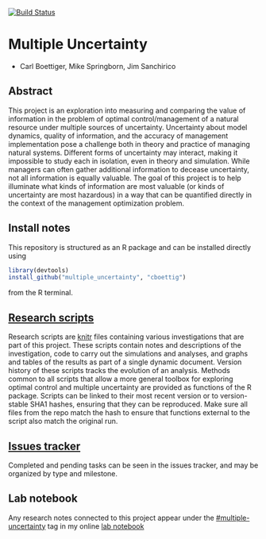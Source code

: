 [![Build Status](https://travis-ci.org/cboettig/multiple_uncertainty.svg?branch=master)](https://travis-ci.org/cboettig/multiple_uncertainty)

Multiple Uncertainty
====================



* Carl Boettiger, Mike Springborn, Jim Sanchirico


Abstract
--------

This project is an exploration into measuring and comparing the value of information in the problem of optimal control/management of a natural resource under multiple sources of uncertainty.  Uncertainty about model dynamics, quality of information, and the accuracy of management implementation pose a challenge both in theory and practice of managing natural systems.  Different forms of uncertainty may interact, making it impossible to study each in isolation, even in theory and simulation.  While managers can often gather additional information to decease uncertainty, not all information is equally valuable.  The goal of this project is to help illuminate what kinds of information are most valuable (or kinds of uncertainty are most hazardous) in a way that can be quantified directly in the context of the management optimization problem.  


Install notes
-------------

This repository is structured as an R package and can be installed directly using 

```r
library(devtools)
install_github("multiple_uncertainty", "cboettig")
```

from the R terminal.  

[Research scripts](https://github.com/cboettig/multiple_uncertainty/tree/master/inst/)
--------------------

Research scripts are [knitr](http://yihui.name/knitr) files containing various investigations that are part of this project.  These scripts contain notes and descriptions of the investigation, code to carry out the simulations and analyses, and graphs and tables of the results as part of a single dynamic document.  Version history of these scripts tracks the evolution of an analysis.  Methods common to all scripts that allow a more general toolbox for exploring optimal control and multiple uncertainty are provided as functions of the R package.  Scripts can be linked to their most recent version or to version-stable SHA1 hashes, ensuring that they can be reproduced.  Make sure all files from the repo match the hash to ensure that functions external to the script also match the original run.  

[Issues tracker](https://github.com/cboettig/multiple_uncertainty/issues)
------------------

Completed and pending tasks can be seen in the issues tracker, and may be organized by type and milestone.  

Lab notebook
------------

Any research notes connected to this project appear under the [#multiple-uncertainty](http://carlboettiger.info/tags.html#multiple-uncertainty) tag in my online [lab notebook](http://carlboettiger.info/lab-notebook)

